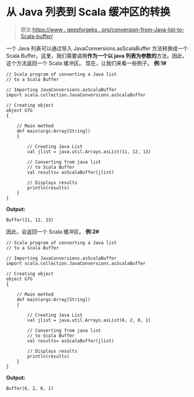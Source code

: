 # 从 Java 列表到 Scala 缓冲区的转换

> 原文:[https://www . geesforgeks . org/conversion-from-Java-list-to-Scala-buffer/](https://www.geeksforgeeks.org/conversion-from-java-list-to-scala-buffer/)

一个 Java 列表可以通过导入 JavaConversions.asScalaBuffer 方法转换成一个 Scala Buffer。这里，我们需要调用**作为一个以 java 列表为参数的**方法。因此，这个方法返回一个 Scala 缓冲区。
现在，让我们来看一些例子。
**例:1#**

```
// Scala program of converting a Java list
// to a Scala Buffer

// Importing JavaConversions.asScalaBuffer
import scala.collection.JavaConversions.asScalaBuffer

// Creating object
object GfG
{ 

    // Main method
    def main(args:Array[String])
    {

        // Creating Java List
        val jlist = java.util.Arrays.asList(11, 12, 13)

        // Converting from java list
        // to Scala Buffer
        val results= asScalaBuffer(jlist)

        // Displays results
        println(results)
    }
}
```

**Output:**

```
Buffer(11, 12, 13)

```

因此，会返回一个 Scala 缓冲区。
**例:2#**

```
// Scala program of converting a Java list
// to a Scala Buffer

// Importing JavaConversions.asScalaBuffer
import scala.collection.JavaConversions.asScalaBuffer

// Creating object
object GfG
{ 

    // Main method
    def main(args:Array[String])
    {

        // Creating Java List
        val jlist = java.util.Arrays.asList(6, 2, 8, 1)

        // Converting from java list
        // to Scala Buffer
        val results= asScalaBuffer(jlist)

        // Displays results
        println(results)
    }
}
```

**Output:**

```
Buffer(6, 2, 8, 1)

```